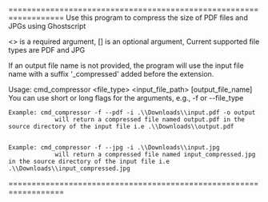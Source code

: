 ==================================================================
Use this program to compress the size of PDF files and JPGs using Ghostscript
    
<> is a required argument, [] is an optional argument, Current supported file types are PDF and JPG
    
If an output file name is not provided, the program will use the input file name with a suffix '_compressed' added before the extension.
    
Usage: cmd_compressor <file_type> <input_file_path> [output_file_name]
    You can use short or long flags for the arguments, e.g., -f or --file_type
    
    Example: cmd_compressor -f --pdf -i .\\Downloads\\input.pdf -o output
                 will return a compressed file named output.pdf in the source directory of the input file i.e .\\Downloads\\output.pdf
    

    Example: cmd_compressor -f --jpg -i .\\Downloads\\input.jpg
                 will return a compressed file named input_compressed.jpg in the source directory of the input file i.e .\\Downloads\\input_compressed.jpg
    
==================================================================